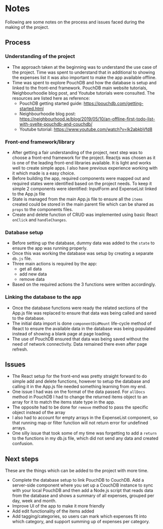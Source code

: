 # Notes
Following are some notes on the process and issues faced during the making of the project.

## Process
### Understanding of the project
- The approach taken at the beginning was to understand the use case of the project. Time was spent to understand that in additional to showing the expenses list it was also important to make the app available offline.
- Time was spent to explore PouchDB and how the database is setup and linked to the front-end framework. PouchDB main website tutorials, Neighbourhoodie blog post, and Youtube tutorials were consulted. The resources are listed here as reference:
    - PouchDB getting started guide: https://pouchdb.com/getting-started.html
    - Neighbourhoodie blog post: https://neighbourhood.ie/blog/2019/05/10/an-offline-first-todo-list-with-svelte-pouchdb-and-couchdb/
    - Youtube tutorial: https://www.youtube.com/watch?v=Ik2abkbVfd8 

### Front-end framework/library
- After getting a fair understanding of the project, next step was to choose a front-end framework for the project. Reactjs was chosen as it is one of the leading front-end libraries available. It is light and works well to create simple apps. I also have previous experience working with it which made is a easy choice.
- Before building the app, required components were mapped out and required states were identified based on the project needs. To keep it simple 2 components were identified: InputForm and ExpenseList linked to the App.js file
- State is managed from the main App.js file to ensure all the `items` created could be stored in the main parent file which can be shared as `props` to the components files.
- Create and delete function of CRUD was implemented using basic React `onClick` and `handleChanges`. 

### Database setup
- Before setting up the database, dummy data was added to the `state` to ensure the app was running properly.
- Once this was working the database was setup by creating a separate `db.js` file.
- Three main actions is required by the app: 
    - get all data 
    - add new data 
    - remove data
- Based on the required actions the 3 functions were written accordingly.

### Linking the database to the app
- Once the database functions were ready the related sections of the App.js file was replaced to ensure that data was being called and saved to the database.
- The initial data import is done `componentDidMount` life-cycle method of React to ensure the available data in the database was being populated instead of showing a blank page at page loading.
- The use of PouchDB ensured that data was being saved without the need of network connectivity. Data remained there even after page refresh.

## Issues
- The React setup for the front-end was pretty straight forward to do simple add and delete functions, however to setup the database and calling it in the App.js file needed something learning from my end.
- One issue I had was on the format of the data passed. For `allDocs` method in PouchDB I had to change the returned items object to an array for it to match the items state type in the app.
- The opposite had to be done for `remove` method to pass the specific object instead of the array
- I also had to account for empty arrays in the ExpenseList component, so that running map or filter function will not return error for undefined arrays.
- One silly issue that took some of my time was forgetting to add a `return` to the functions in my db.js file, which did not send any data and created confusion.

## Next steps
These are the things which can be added to the project with more time.
- Complete the database setup to link PouchDB to CouchDB. Add a server-side component where you set up a CouchDB instance to sync with your local PouchDB and then add a Node.js script that reads data from the database and shows a summary of all expenses, grouped per day, week and month.
- Improve UI of the app to make it more friendly
- Add edit functionality of the items added
- Add tagging/categories, so users can mark which expenses fit into which category, and support summing up of expenses per category.